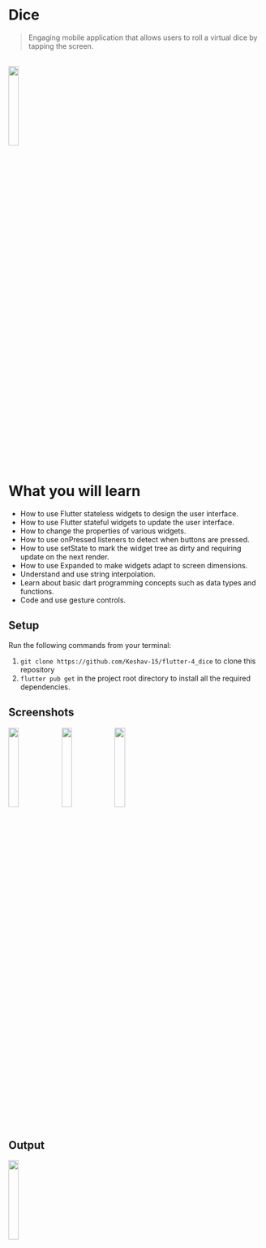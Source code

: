 # Dice
> Engaging mobile application that allows users to roll a virtual dice by tapping the screen.
<br>
<img src="https://github.com/Keshav-15/flutter-4_dice/assets/112402003/d1115b5f-b12d-44e5-9072-00c1f4a27f16" width="20%">

# What you will learn
* How to use Flutter stateless widgets to design the user interface.
* How to use Flutter stateful widgets to update the user interface.
* How to change the properties of various widgets.
* How to use onPressed listeners to detect when buttons are pressed.
* How to use setState to mark the widget tree as dirty and requiring update on the next render.
* How to use Expanded to make widgets adapt to screen dimensions.
* Understand and use string interpolation.
* Learn about basic dart programming concepts such as data types and functions.
* Code and use gesture controls.

## Setup
Run the following commands from your terminal:

1. `git clone https://github.com/Keshav-15/flutter-4_dice` to clone this repository
1. `flutter pub get` in the project root directory to install all the required dependencies.

## Screenshots
<img src="https://github.com/Keshav-15/flutter-4_dice/assets/112402003/84e4bf47-9e7c-42fd-83e0-67a68e41a13a" width="20%">
<img src="https://github.com/Keshav-15/flutter-4_dice/assets/112402003/7ae73777-630b-415f-b149-d3585109818c" width="20%">
<img src="https://github.com/Keshav-15/flutter-4_dice/assets/112402003/68007c00-7936-49d6-9d19-977e0b7318a2" width="20%">

## Output
<img src="https://github.com/Keshav-15/flutter-4_dice/assets/112402003/e46f7766-3b6f-4763-8bf0-69c729dc6061" width="20%">
